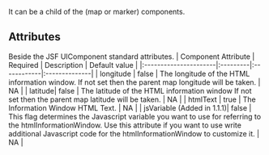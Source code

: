 It can be a child of the (map or marker) components.

## Attributes ##
Beside the JSF UIComponent standard attributes.
| Component Attribute   | Required | Description | Default value |
|:----------------------|:---------|:------------|:--------------|
| longitude | false | The longitude of the HTML information window. If not set then the parent map longitude will be taken. | NA |
| latitude| false | The latitude of the HTML information window If not set then the parent map latitude will be taken. | NA |
| htmlText | true | The Information Window HTML Text. | NA |
| jsVariable (Added in 1.1.1)| false | This flag determines the Javascript variable you want to use for referring to the htmlInformationWindow. Use this attribute if you want to use write additional Javascript code for the htmlInformationWindow to customize it. | NA  |